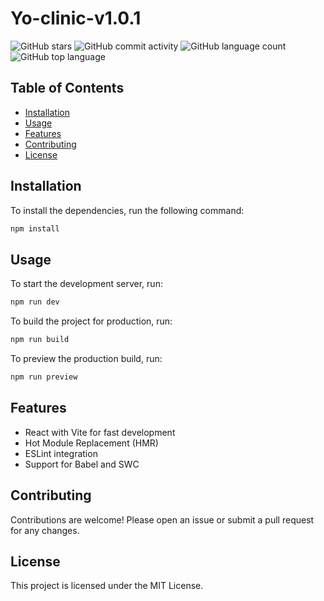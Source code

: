 
# Yo-clinic-v1.0.1
![GitHub stars](https://img.shields.io/github/stars/Arison99/Yo-clinic-v1.0.1?style=social)
![GitHub commit activity](https://img.shields.io/github/commit-activity/y/Arison99/Yo-clinic-v1.0.1)
![GitHub language count](https://img.shields.io/github/languages/count/Arison99/Yo-clinic-v1.0.1)
![GitHub top language](https://img.shields.io/github/languages/top/Arison99/Yo-clinic-v1.0.1)
## Table of Contents

- [Installation](#installation)
- [Usage](#usage)
- [Features](#features)
- [Contributing](#contributing)
- [License](#license)

## Installation

To install the dependencies, run the following command:

```bash
npm install
```

## Usage

To start the development server, run:

```bash
npm run dev
```

To build the project for production, run:

```bash
npm run build
```

To preview the production build, run:

```bash
npm run preview
```

## Features

- React with Vite for fast development
- Hot Module Replacement (HMR)
- ESLint integration
- Support for Babel and SWC

## Contributing

Contributions are welcome! Please open an issue or submit a pull request for any changes.

## License

This project is licensed under the MIT License.
